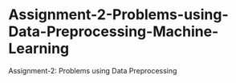 # Assignment-2-Problems-using-Data-Preprocessing-Machine-Learning
Assignment-2: Problems using Data Preprocessing

